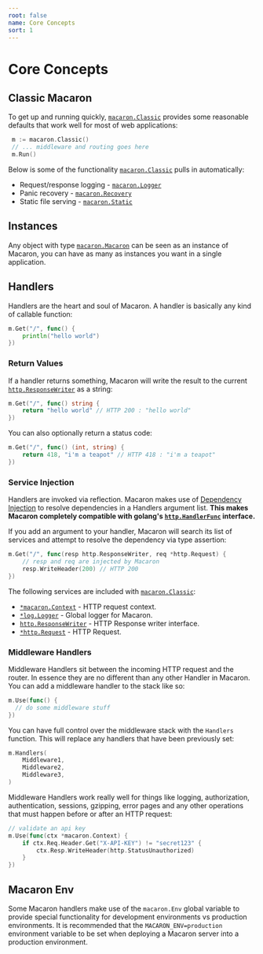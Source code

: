 ```yaml
---
root: false
name: Core Concepts
sort: 1
---
```


# Core Concepts

## Classic Macaron

To get up and running quickly, [`macaron.Classic`](https://gowalker.org/github.com/Unknwon/macaron#Classic) provides some reasonable defaults that work well for most of web applications:

```go
 m := macaron.Classic()
 // ... middleware and routing goes here
 m.Run()
```

Below is some of the functionality [`macaron.Classic`](https://gowalker.org/github.com/Unknwon/macaron#Classic) pulls in automatically:

- Request/response logging - [`macaron.Logger`](../middlewares/core_services#routing-logger)
- Panic recovery - [`macaron.Recovery`](../middlewares/core_services#panic-recovery)
- Static file serving - [`macaron.Static`](../middlewares/core_services#static-files)

## Instances

Any object with type [`macaron.Macaron`](https://gowalker.org/github.com/Unknwon/macaron#Macaron) can be seen as an instance of Macaron, you can have as many as instances you want in a single application.

## Handlers

Handlers are the heart and soul of Macaron. A handler is basically any kind of callable function:

```go
m.Get("/", func() {
	println("hello world")
})
```

### Return Values

If a handler returns something, Macaron will write the result to the current [`http.ResponseWriter`](http://gowalker.org/net/http#ResponseWriter) as a string:

```go
m.Get("/", func() string {
	return "hello world" // HTTP 200 : "hello world"
})
```

You can also optionally return a status code:

```go
m.Get("/", func() (int, string) {
	return 418, "i'm a teapot" // HTTP 418 : "i'm a teapot"
})
```

### Service Injection

Handlers are invoked via reflection. Macaron makes use of [Dependency Injection](http://en.wikipedia.org/wiki/Dependency_injection) to resolve dependencies in a Handlers argument list. **This makes Macaron completely  compatible with golang's [`http.HandlerFunc`](https://gowalker.org/net/http#HandlerFunc) interface.**

If you add an argument to your handler, Macaron will search its list of services and attempt to resolve the dependency via type assertion:

```go
m.Get("/", func(resp http.ResponseWriter, req *http.Request) { 
	// resp and req are injected by Macaron
	resp.WriteHeader(200) // HTTP 200
})
```

The following services are included with [`macaron.Classic`](https://gowalker.org/github.com/Unknwon/macaron#Classic):

- [`*macaron.Context`](../middlewares/core_services#context) - HTTP request context.
- [`*log.Logger`](../middlewares/core_services#global-logger) - Global logger for Macaron.
- [`http.ResponseWriter`](../middlewares/core_services#response-stream) - HTTP Response writer interface.
- [`*http.Request`](../middlewares/core_services#request-object) - HTTP Request.

### Middleware Handlers

Middleware Handlers sit between the incoming HTTP request and the router. In essence they are no different than any other Handler in Macaron. You can add a middleware handler to the stack like so:

```go
m.Use(func() {
  // do some middleware stuff
})
```

You can have full control over the middleware stack with the `Handlers` function. This will replace any handlers that have been previously set:

```go
m.Handlers(
	Middleware1,
	Middleware2,
	Middleware3,
)
```

Middleware Handlers work really well for things like logging, authorization, authentication, sessions, gzipping, error pages and any other operations that must happen before or after an HTTP request:

```go
// validate an api key
m.Use(func(ctx *macaron.Context) {
	if ctx.Req.Header.Get("X-API-KEY") != "secret123" {
		ctx.Resp.WriteHeader(http.StatusUnauthorized)
	}
})
```

## Macaron Env

Some Macaron handlers make use of the `macaron.Env` global variable to provide special functionality for development environments vs production environments. It is recommended that the `MACARON_ENV=production` environment variable to be set when deploying a Macaron server into a production environment.